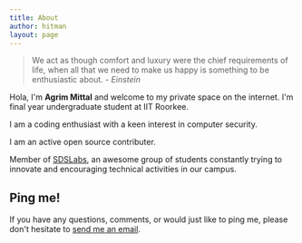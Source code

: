 ```yaml
---
title: About
author: hitman
layout: page
---
```


> We act as though comfort and luxury were the chief requirements of life, when all that we need to make us happy is something to be enthusiastic about. - *Einstein*

Hola, I'm __Agrim Mittal__ and welcome to my private space on the internet. I'm final year undergraduate student at IIT Roorkee. 

I am a coding enthusiast with a keen interest in computer security.

I am an active open source contributer.

Member of [SDSLabs](https://sdslabs.co), an awesome group of students constantly trying to innovate and encouraging technical activities in our campus.

## Ping me!

If you have any questions, comments, or would just like to ping me, please don't hesitate to [send me an email](mailto:agrimmittal97@gmail.com).

<a href="https://github.com/agrim123"><i class="fab fa-github"></i></a>
<a href="https://twitter.com/agrimittal"><i class="fab fa-twitter"></i></a>
<a href="https://www.linkedin.com/in/agrimmittal/"><i class="fab fa-linkedin-in"></i></a>

